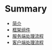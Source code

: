# Summary

* [简介](README.md)
* [框架组件](chapter1.md)
* [服务端处理流程](fu-wu-duan-chu-li-liu-cheng.md)
* [客户端处理流程](ke-hu-duan-chu-li-liu-cheng.md)


